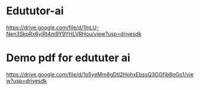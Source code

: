 # Edututor-ai

https://drive.google.com/file/d/1lnLU-Nen3SkpRx6yiRt4m9Y9YHLVRHou/view?usp=drivesdk

# Demo pdf for edututer ai 

https://drive.google.com/file/d/1o5yeMm8gDtl2HohxEbssQ3GGfjb8pGo1/view?usp=drivesdk
